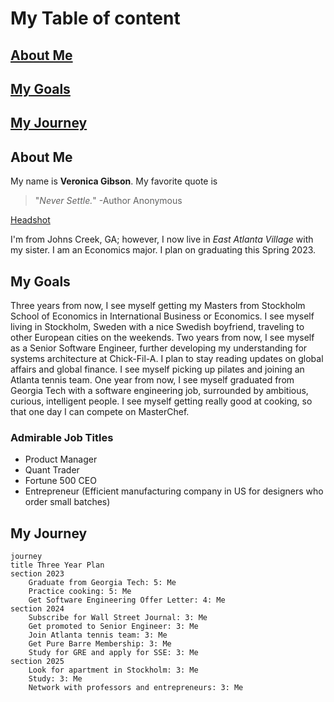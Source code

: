 # My Table of content
## [About Me](https://github.com/veronicagibsonn/Business-Programming/blob/main/README.md#about-me)
## [My Goals](https://github.com/veronicagibsonn/Business-Programming/blob/main/README.md#my-goals)
## [My Journey](https://github.com/veronicagibsonn/Business-Programming/blob/main/README.md#my-journey)

## About Me
My name is **Veronica Gibson**.
My favorite quote is
>"_Never Settle._" -Author Anonymous

[Headshot](https://github.com/veronicagibsonn/Business-Programming/issues/1) <br>

I'm from Johns Creek, GA; however, I now live in _East Atlanta Village_ with my sister. I am an Economics major. I plan on graduating this Spring 2023.


## My Goals
Three years from now, I see myself getting my Masters from Stockholm School of Economics in International Business or Economics. I see myself living in Stockholm, Sweden with a nice Swedish boyfriend, traveling to other European cities on the weekends. Two years from now, I see myself as a Senior Software Engineer, further developing my understanding for systems architecture at Chick-Fil-A. I plan to stay reading updates on global affairs and global finance. I see myself picking up pilates and joining an Atlanta tennis team. One year from now, I see myself graduated from Georgia Tech with a software engineering job, surrounded by ambitious, curious, intelligent people. I see myself getting really good at cooking, so that one day I can compete on MasterChef.

### Admirable Job Titles
- Product Manager
- Quant Trader
- Fortune 500 CEO
- Entrepreneur (Efficient manufacturing company in US for designers who order small batches)

## My Journey
```mermaid
journey
title Three Year Plan
section 2023
	Graduate from Georgia Tech: 5: Me
	Practice cooking: 5: Me
	Get Software Engineering Offer Letter: 4: Me
section 2024
	Subscribe for Wall Street Journal: 3: Me
	Get promoted to Senior Engineer: 3: Me
	Join Atlanta tennis team: 3: Me
	Get Pure Barre Membership: 3: Me
	Study for GRE and apply for SSE: 3: Me
section 2025
	Look for apartment in Stockholm: 3: Me
	Study: 3: Me
	Network with professors and entrepreneurs: 3: Me
```
